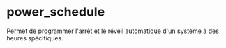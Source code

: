 # power_schedule
 Permet de programmer l'arrêt et le réveil automatique d'un système à des heures spécifiques.
